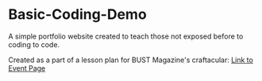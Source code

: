 # Basic-Coding-Demo
A simple portfolio website created to teach those not exposed before to coding to code.

Created as a part of a lesson plan for BUST Magazine's craftacular: [Link to Event Page](https://craftacular.bust.com/)
